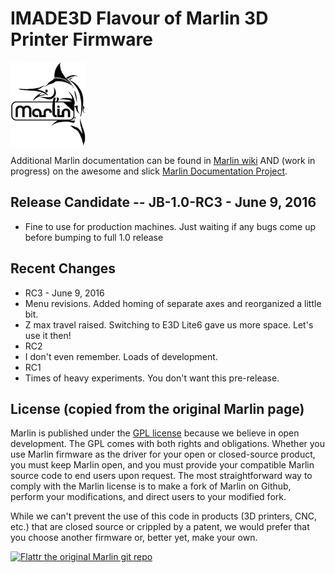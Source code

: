 # IMADE3D Flavour of Marlin 3D Printer Firmware
<img align="top" width=120 src="Documentation/Logo/Marlin%20Logo%20GitHub.png" />
 
 Additional Marlin documentation can be found in [Marlin wiki](https://github.com/MarlinFirmware/Marlin/wiki/Main-Page) AND (work in progress) on the awesome and slick [Marlin Documentation Project](http://www.marlinfw.org/). 

## Release Candidate -- JB-1.0-RC3 - June 9, 2016
- Fine to use for production machines. Just waiting if any bugs come up before bumping to full 1.0 release

## Recent Changes
- RC3 - June 9, 2016
 - Menu revisions. Added homing of separate axes and reorganized a little bit. 
 - Z max travel raised. Switching to E3D Lite6 gave us more space. Let's use it then!
- RC2
 - I don't even remember. Loads of development. 
- RC1
-  Times of heavy experiments. You don't want this pre-release. 

## License (copied from the original Marlin page)

Marlin is published under the [GPL license](/LICENSE) because we believe in open development. The GPL comes with both rights and obligations. Whether you use Marlin firmware as the driver for your open or closed-source product, you must keep Marlin open, and you must provide your compatible Marlin source code to end users upon request. The most straightforward way to comply with the Marlin license is to make a fork of Marlin on Github, perform your modifications, and direct users to your modified fork.

While we can't prevent the use of this code in products (3D printers, CNC, etc.) that are closed source or crippled by a patent, we would prefer that you choose another firmware or, better yet, make your own.

[![Flattr the original Marlin git repo](http://api.flattr.com/button/flattr-badge-large.png)](https://flattr.com/submit/auto?user_id=ErikZalm&url=https://github.com/MarlinFirmware/Marlin&title=Marlin&language=&tags=github&category=software)
